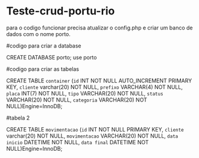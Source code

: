 # Teste-crud-portu-rio

para o codigo funcionar precisa atualizar o config.php e criar um banco de dados com o nome porto.

#codigo para criar a database

CREATE DATABASE porto;
use porto

#codigo para criar as tabelas

CREATE TABLE `container` (`id` INT NOT NULL AUTO_INCREMENT PRIMARY KEY, `cliente` varchar(20) NOT NULL, `prefixo` VARCHAR(4) NOT NULL, `placa` INT(7) NOT NULL, `tipo` VARCHAR(20) NOT NULL, `status` VARCHAR(20) NOT NULL, `categoria` VARCHAR(20) NOT NULL)Engine=InnoDB;

#tabela 2

CREATE TABLE `movimentacao` (`id` INT NOT NULL PRIMARY KEY, `cliente` varchar(20) NOT NULL, `movimentacao` VARCHAR(20) NOT NULL, `data inicio` DATETIME NOT NULL, `data final` DATETIME NOT NULL)Engine=InnoDB;
